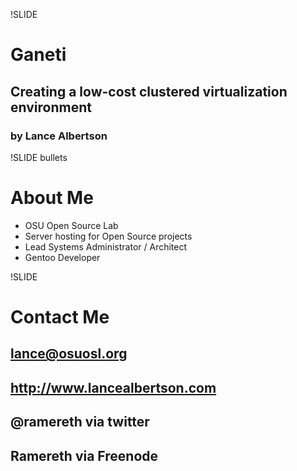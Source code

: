 !SLIDE

# Ganeti #
## Creating a low-cost clustered virtualization environment ##
### by Lance Albertson ###

!SLIDE bullets

# About Me #

* OSU Open Source Lab
* Server hosting for Open Source projects
* Lead Systems Administrator / Architect
* Gentoo Developer

!SLIDE

# Contact Me #
## lance@osuosl.org ##
## http://www.lancealbertson.com ##
## @ramereth via twitter ##
## Ramereth via Freenode ##

